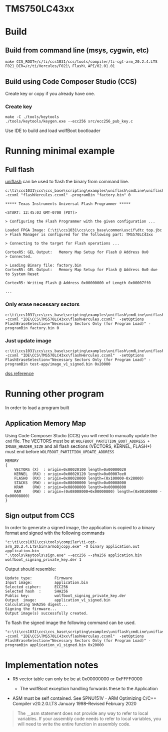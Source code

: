 # TMS750LC43xx

# Build

## Build from command line (msys, cygwin, etc)

```
make CCS_ROOT=/c/ti/ccs1031/ccs/tools/compiler/ti-cgt-arm_20.2.4.LTS F021_DIR=/c/ti/Hercules/F021\ Flash\ API/02.01.01
```

## Build using Code Composer Studio (CCS)

Create key or copy if you already have one.

### Create key

```
make -C ./tools/keytools
./tools/keytools/keygen.exe --ecc256 src/ecc256_pub_key.c
```

Use IDE to build and load wolfBoot bootloader

# Running minimal example

## Full flash

[uniflash](https://www.ti.com/tool/UNIFLASH#downloads) can be used to flash the binary from command line.

```
c:\ti\ccs1031\ccs\ccs_base\scripting\examples\uniflash\cmdLine\uniflash.bat -ccxml "flashHercules.ccxml" -programBin "factory.bin" 0
```

```
***** Texas Instruments Universal Flash Programmer *****

<START: 12:45:03 GMT-0700 (PDT)>

> Configuring the Flash Programmer with the given configuration ...

Loaded FPGA Image: C:\ti\ccs1031\ccs\ccs_base\common\uscif\dtc_top.jbc
> Flash Manager is configured for the following part: TMS570LC43xx

> Connecting to the target for Flash operations ...

CortexR5: GEL Output:   Memory Map Setup for Flash @ Address 0x0
> Connected.

> Loading Binary file: factory.bin
CortexR5: GEL Output:   Memory Map Setup for Flash @ Address 0x0 due to System Reset

CortexR5: Writing Flash @ Address 0x00000000 of Length 0x00007ff0

...
```


### Only erase necessary sectors

```
c:\ti\ccs1031\ccs\ccs_base\scripting\examples\uniflash\cmdLine\uniflash.bat -ccxml "IDE\CCS\TMS570LC43xx\flashHercules.ccxml"  -setOptions FlashEraseSelection="Necessary Sectors Only (for Program Load)" -programBin factory.bin 0
```

### Just update image

```
c:\ti\ccs1031\ccs\ccs_base\scripting\examples\uniflash\cmdLine\uniflash.bat -ccxml "IDE\CCS\TMS570LC43xx\flashHercules.ccxml"  -setOptions FlashEraseSelection="Necessary Sectors Only (for Program Load)" -programBin test-app/image_v1_signed.bin 0x20000
```

[dss reference](http://software-dl.ti.com/ccs/esd/documents/users_guide/sdto_dss_handbook.html)

# Running other program

In order to load a program built

## Application Memory Map

Using Code Composer Studio (CCS) you will need to manually update the
`cmd` file. The VECTORS must be at `WOLFBOOT_PARTITION_BOOT_ADDRESS +
IMAGE_HEADER_SIZE` and all flash sections (VECTORS, KERNEL, FLASH*)
must end before `WOLFBOOT_PARTITION_UPDATE_ADDRESS`

```
MEMORY
{
    VECTORS (X)  : origin=0x00020100 length=0x00000020
    KERNEL  (RX) : origin=0x00020120 length=0x00007ee0
    FLASH0  (RX) : origin=0x00028000 length=(0x100000-0x28000)
    STACKS  (RW) : origin=0x08000000 length=0x00008000
    KRAM    (RW) : origin=0x08008000 length=0x00000800
    RAM     (RW) : origin=(0x08008000+0x00000800) length=(0x00100000 - 0x00008800)
}
```

## Sign output from CCS

In order to generate a signed image, the application is copied to a binary format and signed with the following commands
```
"c:\ti\ccs1031\ccs\tools\compiler\ti-cgt-arm_20.2.4.LTS\bin\armobjcopy.exe" -O binary application.out application.bin
".\tools\keytools\sign.exe" --ecc256 --sha256 application.bin wolfboot_signing_private_key.der 1
```

Output should resemble:
```
Update type:          Firmware
Input image:          application.bin
Selected cipher:      ECC256
Selected hash  :      SHA256
Public key:           wolfboot_signing_private_key.der
Output  image:        application_v1_signed.bin
Calculating SHA256 digest...
Signing the firmware...
Output image(s) successfully created.
```

To flash the signed image the following command can be used.

```
"c:\ti\ccs1031\ccs\ccs_base\scripting\examples\uniflash\cmdLine\uniflash.bat" -ccxml "IDE\CCS\TMS570LC43xx\flashHercules.ccxml"  -setOptions FlashEraseSelection="Necessary Sectors Only (for Program Load)" -programBin application_v1_signed.bin 0x20000
```

# Implementation notes

 * R5 vector table can only be be at 0x00000000 or 0xFFFF0000
   * The wolfBoot exception handling forwards these to the Application

 * ASM must be self contained. See SPNU151V - ARM Optimizing C/C++ Compiler v20.2.0.LTS January 1998–Revised February 2020

> The __asm statement does not provide any way to refer to local
> variables. If your assembly code needs to refer to local variables,
> you will need to write the entire function in assembly code.
